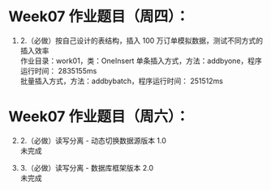 # Week07 作业题目（周四）：
1. 2.（必做）按自己设计的表结构，插入 100 万订单模拟数据，测试不同方式的插入效率   
    作业目录：work01，类：OneInsert
    单条插入方式，方法：addbyone，程序运行时间： 2835155ms   
    批量插入方式，方法：addbybatch，程序运行时间： 251512ms   

# Week07 作业题目（周六）：
2. 2.（必做）读写分离 - 动态切换数据源版本 1.0   
    未完成

3. 3.（必做）读写分离 - 数据库框架版本 2.0   
    未完成


